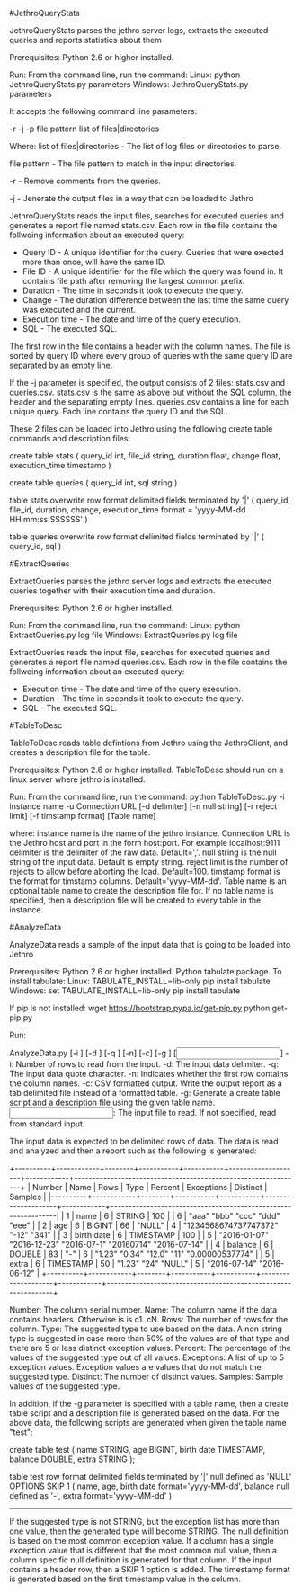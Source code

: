 #JethroQueryStats

JethroQueryStats parses the jethro server logs, extracts the executed queries and reports statistics about them

Prerequisites:
Python 2.6 or higher installed.


Run:
From the command line, run the command:
Linux: python JethroQueryStats.py parameters
Windows: JethroQueryStats.py parameters

It accepts the following command line parameters:

-r -j -p file pattern list of files|directories

Where:
list of files|directories - The list of log files or directories to parse.

file pattern - The file pattern to match in the input directories.

-r - Remove comments from the queries.

-j - Jenerate the output files in a way that can be loaded to Jethro


JethroQueryStats reads the input files, searches for executed queries and generates a report file named stats.csv. Each row in the file contains the follwoing information about an executed query:

- Query ID - A unique identifier for the query. Queries that were exected more than once, will have the same ID.
- File ID - A unique identifier for the file which the query was found in. It contains file path after removing the largest common prefix.
- Duration - The time in seconds it took to execute the query.
- Change - The duration difference between the last time the same query was executed and the current.
- Execution time - The date and time of the query execution.
- SQL - The executed SQL.

The first row in the file contains a header with the column names.
The file is sorted by query ID where every group of queries with the same query ID are separated by an empty line.

If the -j parameter is specified, the output consists of 2 files: stats.csv and queries.csv.
stats.csv is the same as above but without the SQL column, the header and the separating empty lines.
queries.csv contains a line for each unique query. Each line contains the query ID and the SQL.

These 2 files can be loaded into Jethro using the following create table commands and description files:

create table stats
(
	query_id int,
	file_id string,
	duration float,
	change float,
	execution_time timestamp
)

create table queries
(
	query_id int,
	sql string
)

table stats
overwrite
	row format delimited
	fields terminated by '|'
(
	query_id,
	file_id,
	duration,
	change,
	execution_time format = 'yyyy-MM-dd HH:mm:ss:SSSSSS'
)

table queries
overwrite
	row format delimited
	fields terminated by '|'
(
	query_id,
	sql
)


#ExtractQueries

ExtractQueries parses the jethro server logs and extracts the executed queries together with their execution time and duration.

Prerequisites:
Python 2.6 or higher installed.


Run:
From the command line, run the command:
Linux: python ExtractQueries.py log file
Windows: ExtractQueries.py log file

ExtractQueries reads the input file, searches for executed queries and generates a report file named queries.csv. Each row in the file contains the follwoing information about an executed query:

- Execution time - The date and time of the query execution.
- Duration - The time in seconds it took to execute the query.
- SQL - The executed SQL.


#TableToDesc

TableToDesc reads table defintions from Jethro using the JethroClient, and creates a description file for the table.

Prerequisites:
Python 2.6 or higher installed.
TableToDesc should run on a linux server where jethro is installed.

Run:
From the command line, run the command:
python TableToDesc.py -i instance name -u Connection URL [-d delimiter] [-n null string] [-r reject limit] [-f timstamp format] [Table name]

where:
instance name is the name of the jethro instance.
Connection URL is the Jethro host and port in the form host:port. For example localhost:9111
delimiter is the delimiter of the raw data. Default=','.
null string is the null string of the input data. Default is empty string.
reject limit is the number of rejects to allow before aborting the load. Default=100.
timstamp format is the format for timstamp columns. Default='yyyy-MM-dd'.
Table name is an optional table name to create the description file for. If no table name is specified, then a description file will be created to every table in the instance.


#AnalyzeData

AnalyzeData reads a sample of the input data that is going to be loaded into Jethro

Prerequisites:
Python 2.6 or higher installed.
Python tabulate package.
To install tabulate:
Linux: 
	TABULATE_INSTALL=lib-only pip install tabulate
Windows:
	set TABULATE_INSTALL=lib-only
	pip install tabulate

If pip is not installed:
	wget https://bootstrap.pypa.io/get-pip.py
	python get-pip.py

Run:

AnalyzeData.py [-i <rows to read>] [-d <delimiter>] [-q <quote char>] [-n] [-c] [-g <table name>] [<input file>]
    -i: Number of rows to read from the input.
    -d: The input data delimiter.
    -q: The input data quote character.
    -n: Indicates whether the first row contains the column names.
    -c: CSV formatted output. Write the output report as a tab delimited file instead of a formatted table.
    -g: Generate a create table script and a description file using the given table name.
    <input file>: The input file to read. If not specified, read from standard input.
	
The input data is expected to be delimited rows of data. 
The data is read and analyzed and then a report such as the following is generated:

+----------+------------+--------+-----------+-----------+--------------------+------------+---------------------------------------------------------------+
|   Number | Name       |   Rows | Type      |   Percent | Exceptions         |   Distinct | Samples                                                       |
|----------+------------+--------+-----------+-----------+--------------------+------------+---------------------------------------------------------------|
|        1 | name       |      6 | STRING    |       100 |                    |          6 | "aaa" "bbb" "ccc" "ddd" "eee"                                 |
|        2 | age        |      6 | BIGINT    |        66 | "NULL"             |          4 | "1234568674737747372" "-12" "341"                             |
|        3 | birth date |      6 | TIMESTAMP |       100 |                    |          5 | "2016-01-07" "2016-12-23" "2016-07-1" "20160714" "2016-07-14" |
|        4 | balance    |      6 | DOUBLE    |        83 | "-"                |          6 | "1.23" "0.34" "12.0" "11" "0.00000537774"                     |
|        5 | extra      |      6 | TIMESTAMP |        50 | "1.23" "24" "NULL" |          5 | "2016-07-14" "2016-06-12"                                     |
+----------+------------+--------+-----------+-----------+--------------------+------------+---------------------------------------------------------------+


Number: The column serial number.
Name: The column name if the data contains headers. Otherwise is is c1..cN.
Rows: The number of rows for the column.
Type: The suggested type to use based on the data. A non string type is suggested in case more than 50% of the values are of that type and there are 5 or less distinct exception values.
Percent: The percentage of the values of the suggested type out of all values.
Exceptions: A list of up to 5 exception values. Exception values are values that do not match the suggested type.
Distinct: The number of distinct values.
Samples: Sample values of the suggested type.

In addition, if the -g parameter is specified with a table name, then a create table script and a description file is generated based on the data.
For the above data, the following scripts are generated when given the table name "test":

create table test
(
name STRING,
age BIGINT,
birth date TIMESTAMP,
balance DOUBLE,
extra STRING
);

table test
row format delimited
	fields terminated by '|'
	null defined as 'NULL'
OPTIONS
	SKIP 1
(
name,
age,
birth date format='yyyy-MM-dd',
balance null defined as '-',
extra format='yyyy-MM-dd'
)

***
If the suggested type is not STRING, but the exception list has more than one value, then the generated type will become STRING.
The null definition is based on the most common exception value.
If a column has a single exception value that is different that the most common null value, then a column specific null definition is generated for that column.
If the input contains a header row, then a SKIP 1 option is added.
The timestamp format is generated based on the first timestamp value in the column.





